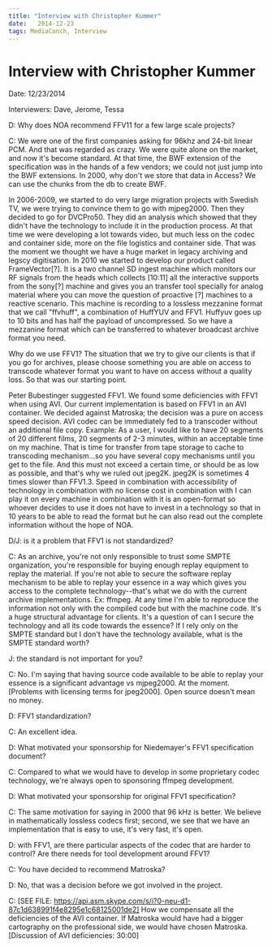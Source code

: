 ```yaml
---
title: "Interview with Christopher Kummer"
date:   2014-12-23
tags: MediaConch, Interview
---
```


# Interview with Christopher Kummer

Date: 12/23/2014

Interviewers: Dave, Jerome, Tessa

D: Why does NOA recommend FFV11 for a few large scale projects?

C: We were one of the first companies asking for 96khz and 24-bit linear PCM. And that was regarded as crazy.  We were quite alone on the market, and now it's become standard. At that time, the BWF extension of the specification was in the hands of a few vendors; we could not just jump into the BWF extensions. In 2000, why don't we store that data in Access? We can use the chunks from the db to create BWF.

In 2006-2009, we started to do very large migration projects with Swedish TV, we were trying to convince them to go with mjpeg2000. Then they decided to go for DVCPro50.  They did an analysis which showed that they didn't have the technology to include it in the production process.  At that time we were developing a lot towards video, but much less on the codec and container side, more on the file logistics and container side. That was the moment we thought we have a huge market in legacy archiving and legscy digitisation.  In 2010 we started to develop our product called FrameVector[?]. It is a two channel SD ingest machine which monitors our RF signals from the heads which collects [10:11] all the interactive supports from the sony[?] machine and gives you an transfer tool specially for analog material where you can move the question of proactive [?] machines to a reactive scenario. This machine is recording to a lossless mezzanine format that we call "ffvhuff", a combination of HuffYUV and FFV1.  Huffyuv goes up to 10 bits and has half the payload of uncompressed. So we have a mezzanine format which can be transferred to whatever broadcast archive format you need.

Why do we use FFV1? The situation that we try to give our clients is that if you go for archives, please choose something you are able on access to transcode whatever format you want to have on access without a quality loss.  So that was our starting point.

Peter Bubestinger suggested FFV1.  We found some deficiencies with FFV1 when using AVI. Our current implementation is based on FFV1 in an AVI container.  We decided against Matroska; the decision was a pure on access speed decision. AVI codec can be immediately fed to a transcoder without an additional file copy.  Example: As a user, I would like to have 20 segments of 20 different films, 20 segments of 2-3 minutes, within an acceptable time on my machine.  That is time for transfer from tape storage to cache to transcoding mechanism…so you have several copy mechanisms until you get to the file. And this must not exceed a certain time, or should be as low as possible, and that's why we ruled out jpeg2K. jpeg2K is sometimes 4 times slower than FFV1.3.  Speed in combination with accessibility of technology in combination with no license cost in combination with I can play it on every machine in combination with it is an open-format so whoever decides to use it does not have to invest in a technology so that in 10 years to be able to read the format but he can also read out the complete information without the hope of NOA.

D/J: is it a problem that FFV1 is not standardized?

C: As an archive, you're not only responsible to trust some SMPTE organization, you're responsible for buying enough replay equipment to replay the material. If you're not able to secure the software replay mechanism to be able to replay your essence in a way which gives you access to the complete technology--that's what we do with the current archive implementations. Ex: ffmpeg.  At any time I'm able to reproduce the information not only with the compiled code but with the machine code. It's a huge structural advantage for clients.  It's a question of can I secure the technology and all its code towards the essence?  If I rely only on the SMPTE standard but I don't have the technology available, what is the SMPTE standard worth?

J:  the standard is not important for you?

C:  No.  I'm saying that having source code available to be able to replay your essence is a significant advantage vs mjpeg2000. At the moment. [Problems with licensing terms for jpeg2000].  Open source doesn't mean no money.

D: FFV1 standardization?

C: An excellent idea.

D: What motivated your sponsorship for Niedemayer's FFV1 specification document?

C: Compared to what we would have to develop in some proprietary codec technology, we're always open to sponsoring ffmpeg development.

D: What motivated your sponsorship for original FFV1 specification?

C: The same motivation for saying in 2000 that 96 kHz is better. We believe in mathematically lossless codecs first; second, we see that we have an implementation that is easy to use, it's very fast, it's open.

D: with FFV1, are there particular aspects of the codec that are harder to control? Are there needs for tool development around FFV1?

C: You have decided to recommend Matroska?

D: No, that was a decision before we got involved in the project.

C:  [SEE FILE:  https://api.asm.skype.com/s/i?0-neu-d1-87c1d638991f4e8295e1c68125001de2]
How we compensate all the deficiencies of the AVI container.  If Matroska would have had a bigger cartography on the professional side, we would have chosen Matroska.
[Discussion of AVI deficiencies: 30:00]
